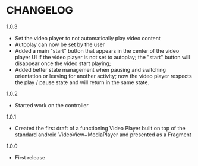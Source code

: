 CHANGELOG
=========

1.0.3
 - Set the video player to not automatically play video content
 - Autoplay can now be set by the user
 - Added a main "start" button that appears in the center of the video player UI if the video player is not set to autoplay; the "start" button will disappear once the video start playing; 
 - Added better state management when pausing and switching orientation or leaving for another activity; now the video player respects the play / pause state and will return in the same state. 

1.0.2
 - Started work on the controller

1.0.1
 - Created the first draft of a functioning Video Player built on top of the standard android VideoView+MediaPlayer and presented as a Fragment

1.0.0
 - First release
